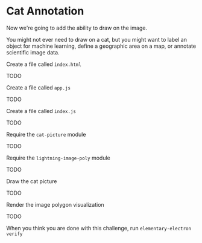 # Cat Annotation

Now we're going to add the ability to draw on the image.

You might not ever need to draw on a cat, but you might want to label an object for machine learning, define a geographic area on a map, or annotate scientific image data.

Create a file called `index.html`

TODO

Create a file called `app.js`

TODO

Create a file called `index.js`

TODO

Require the `cat-picture` module

TODO

Require the `lightning-image-poly` module

TODO

Draw the cat picture

TODO

Render the image polygon visualization

TODO

When you think you are done with this challenge, run `elementary-electron verify`